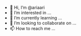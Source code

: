 - 👋 Hi, I’m @ariaari
- 👀 I’m interested in ...
- 🌱 I’m currently learning ...
- 💞️ I’m looking to collaborate on ...
- 📫 How to reach me ...

<!---
ariaari/ariaari is a ✨ special ✨ repository because its `README.md` (this file) appears on your GitHub profile.
You can click the Preview link to take a look at your changes.
--->
